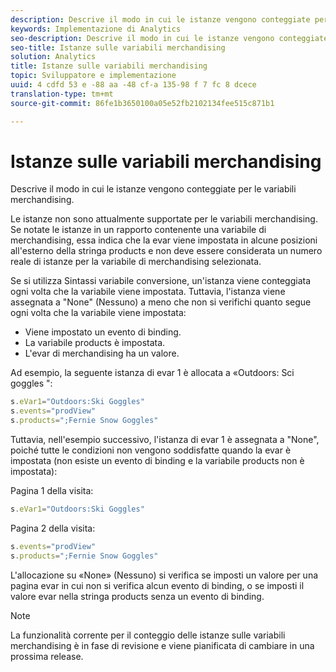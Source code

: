 ```yaml
---
description: Descrive il modo in cui le istanze vengono conteggiate per le variabili merchandising.
keywords: Implementazione di Analytics
seo-description: Descrive il modo in cui le istanze vengono conteggiate per le variabili merchandising.
seo-title: Istanze sulle variabili merchandising
solution: Analytics
title: Istanze sulle variabili merchandising
topic: Sviluppatore e implementazione
uuid: 4 cdfd 53 e -88 aa -48 cf-a 135-98 f 7 fc 8 dcece
translation-type: tm+mt
source-git-commit: 86fe1b3650100a05e52fb2102134fee515c871b1

---
```



# Istanze sulle variabili merchandising

Descrive il modo in cui le istanze vengono conteggiate per le variabili merchandising.

Le istanze non sono attualmente supportate per le variabili merchandising. Se notate le istanze in un rapporto contenente una variabile di merchandising, essa indica che la evar viene impostata in alcune posizioni all'esterno della stringa products e non deve essere considerata un numero reale di istanze per la variabile di merchandising selezionata.

Se si utilizza Sintassi variabile conversione, un'istanza viene conteggiata ogni volta che la variabile viene impostata. Tuttavia, l'istanza viene assegnata a "None" (Nessuno) a meno che non si verifichi quanto segue ogni volta che la variabile viene impostata:

* Viene impostato un evento di binding.
* La variabile products è impostata.
* L'evar di merchandising ha un valore.

Ad esempio, la seguente istanza di evar 1 è allocata a «Outdoors: Sci goggles ":

```js
s.eVar1="Outdoors:Ski Goggles" 
s.events="prodView" 
s.products=";Fernie Snow Goggles"
```

Tuttavia, nell'esempio successivo, l'istanza di evar 1 è assegnata a "None", poiché tutte le condizioni non vengono soddisfatte quando la evar è impostata (non esiste un evento di binding e la variabile products non è impostata):

Pagina 1 della visita:

```js
s.eVar1="Outdoors:Ski Goggles"
```

Pagina 2 della visita:

```js
s.events="prodView" 
s.products=";Fernie Snow Goggles"
```

L'allocazione su «None» (Nessuno) si verifica se imposti un valore per una pagina evar in cui non si verifica alcun evento di binding, o se imposti il valore evar nella stringa products senza un evento di binding.

>[!NOTE]
>
>La funzionalità corrente per il conteggio delle istanze sulle variabili merchandising è in fase di revisione e viene pianificata di cambiare in una prossima release.

